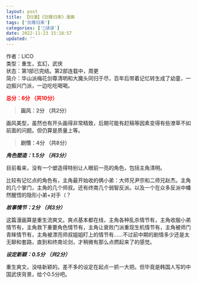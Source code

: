 ```yaml
---
layout: post
title: 【扫漫】《剑尊归来》漫画
tags: ['剑尊归来']
categories: ['📖读读']
date: 2022-11-23 15:18:57
updated: ''
---
```


作者：LICO <br/>
类型：重生，玄幻，武侠 <br/>
状态：第1部已完结。第2部连载中，周更 <br/>
简介：华山派梅花剑尊清明和大魔头同归于尽，百年后带着记忆转生成了幼童，一边振兴门派，一边吃吃喝喝。

**<font color=red>总分：6分 （共10分）</font>**

>**画风：2分 （共2分）**

画风美型，虽然也有开头画得非常精致，后期可能有赶稿等因素变得有些潦草不如前面的问题。但仍算是质量上等。

>**剧情：4分 （共8分）**

***角色塑造：1.5分 （共3分）***

目前看来，没有一个塑造得特别让人眼前一亮的角色，包括主角清明。

比较有记忆点的角色有，主角最开始收的俩小弟：大师兄尹宗和二师兄赵杰。主角的几个掌门，主角的几个师叔。还有终南几个弱智反派。以及一个在众多反派中幡然醒悟的隐形小弟+对手（？

***故事情节：2分 （共3分）***

这篇漫画算是重生流爽文。爽点基本都在线，主角各种乱杀情节有，主角收服小弟情节有，主角救下重要角色情节有，主角让衰败门派重现生机情节有，主角被师门青睐情节有，主角被漂亮师叔姐姐盯上的情节有……不过前中期的剧情多少还是太无聊和套路，直到和终南论剑，才稍微有那么点燃起来了的感觉。

***设定新颖：0.5分 （共2分）***

重生爽文，没啥新颖的。差不多的设定在起点一抓一大把。但毕竟是韩国人写的中国武侠背景，给个0.5分吧。
